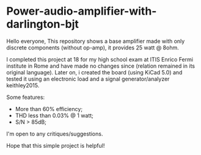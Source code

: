 # Power-audio-amplifier-with-darlington-bjt

Hello everyone,
This repository shows a base amplifier made with only discrete components (without op-amp), it provides 25 watt  @ 8ohm.

I completed this project at 18 for my high school exam at ITIS Enrico Fermi institute in Rome and have made no changes since (relation remained in its original language). Later on, i created the board (using KiCad 5.0) and tested it using an electronic load and a signal generator/analyzer keithley2015.

Some features:

- More than 60% efficiency;
- THD less than 0.03% @ 1 watt;
- S/N > 85dB;


I'm open to any critiques/suggestions.

Hope that this simple project is helpful!

